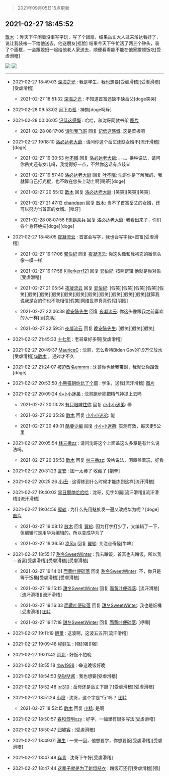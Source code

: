 > 2021年09月05日15点更新
<link rel="stylesheet" href="https://cdn.jsdelivr.net/gh/taotie6/sampleJSON@main/css/photo_show.css">


 ## 2021-02-27 18:45:52 

 [㪚木](https://www.coolapk.com/feed/25170918?shareKey=Nzg2ZmU2YmMyODM1NjEzMTc3Yzg~) ：昨天下午闲着没事写字玩，写了个团扇，结果岳丈大人过来溜达看好了，说让我装裱一下给他送去，他送朋友[捂脸]
结果今天下午忙活了两三个钟头，装了个画框，一会跟媳妇一起给他老人家送去，顺便看看能不能在他家蹭顿饭吃[受虐滑稽] 

<div class="album">
<img class="img-item" src="http://image.coolapk.com/feed/2021/0227/18/1081091_75dd8e0d_2749_5126@2494x3325.jpeg" />
<img class="img-item" src="http://image.coolapk.com/feed/2021/0227/18/1081091_ebf55563_2749_5127@2625x3157.jpeg" />
</div>

 ------- 

- 2021-02-27 18:49:03 [深海之光](uid=1927678) : 我是学生，我也想要[受虐滑稽][受虐滑稽][受虐滑稽] 

    - 2021-02-27 18:51:32 [深海之光](uid=1927678) : 不知道首富还缺不缺岳父[doge笑哭] 

- 2021-02-28 09:53:02 [月下の孤](uid=1813302) : 神韵[doge呵斥] 

- 2021-02-28 00:06:05 [记低这感慨](uid=1511878) : 哈哈，和沈哥同款书架 [图片](http://image.coolapk.com/feed/2021/0228/00/1511878_eb6a2bda_1964_2678@3325x2494.jpeg)

    - 2021-02-28 08:17:06 [请叫我飞哥](uid=2163651) 回复 [记低这感慨](uid=1511878): 这是菜板吧 

- 2021-02-27 19:18:10 [洛必达老大爺](uid=1687620) : 请问你这个岳丈还缺女婿不[流汗滑稽][doge] 

    - 2021-02-27 19:30:53 [叶不眠](uid=1910619) 回复 [洛必达老大爺](uid=1687620): 。。。。换种说法，请问你岳丈还有女儿吗，我觉得好一点，不然你这话有点歧义 

    - 2021-02-27 19:57:40 [洛必达老大爺](uid=1687620) 回复 [叶不眠](uid=1910619): 沈哥你是了解我的，我就算自己打光棍，也不敢在您头上动土啊[喝茶][doge] 

    - 2021-02-27 20:55:12 [㪚木](uid=1081091) 回复 [洛必达老大爺](uid=1687620): [笑哭][笑哭][笑哭] 

    - 2021-02-27 21:47:12 [chandppn](uid=2825870) 回复 [㪚木](uid=1081091): 当不了首富岳丈的女婿，还可以努力当首富的女婿。[呲牙] 

    - 2021-02-28 08:07:58 [FBI斟茶兵](uid=2990798) 回复 [洛必达老大爺](uid=1687620): 我看出来了，你们各个身怀绝技[doge][doge] 

- 2021-02-27 18:48:05 [夜凝流云](uid=3292959) : 首富会写字，我也会写字我=首富[受虐滑稽] 

    - 2021-02-27 19:17:06 [郭伯紀](uid=2859803) 回复 [夜凝流云](uid=3292959): 你这头像和我初恋的微信头像一模一样 

    - 2021-02-27 19:17:58 [Killerkerr121](uid=1250349) 回复 [郭伯紀](uid=2859803): 按照逻辑 他就是你对象[受虐滑稽] 

    - 2021-02-27 21:05:54 [夜凝流云](uid=3292959) 回复 [郭伯紀](uid=2859803): [假笑][假笑][假笑][假笑][假笑][假笑][假笑][假笑][假笑][假笑][假笑][假笑][假笑][假笑][假笑]就算我说我是女的你也不能相信[假笑]网络世界真真假假[阴险] 

    - 2021-02-27 22:06:38 [晚安陈先生](uid=3403335) 回复 [夜凝流云](uid=3292959): 你这头像跟我之前喜欢的人一样[t耐克嘴] 

    - 2021-02-27 22:59:31 [夜凝流云](uid=3292959) 回复 [晚安陈先生](uid=3403335): [假笑][假笑][假笑] 

- 2021-02-27 21:45:33 [十七年](uid=732689) : 老哥章好多啊[受虐滑稽] 

- 2021-02-27 20:49:37 [MauriceC](uid=2661286) : 沈哥，怎么看待Biden Gov的1.9万亿放水[受虐滑稽]<a class="feed-link-uname" href="/u/㪚木">@㪚木</a> ，通过才不久 

- 2021-02-27 21:24:07 [被迫改名emmm](uid=3302275) : 沈哥你也给我带副，我就让你蹭饭[doge] 

- 2021-02-27 20:53:50 [小熊猫朝你比了个耶](uid=4352062) : 学生，送我[流汗滑稽] [图片](http://image.coolapk.com/feed/2021/0227/20/4352062_7f030045_0428_5899@1080x1118.jpeg)

- 2021-02-27 20:09:24 [小小小迷弟](uid=1846299) : 沈哥跑步能把精气神提上去吗 

    - 2021-02-27 20:13:28 [有只眼啤住你](uid=4226102) 回复 [小小小迷弟](uid=1846299): 🉑 

    - 2021-02-27 20:35:28 [㪚木](uid=1081091) 回复 [小小小迷弟](uid=1846299): 能 

    - 2021-02-27 20:49:01 [酷荌少編](uid=2564936) 回复 [小小小迷弟](uid=1846299): 实测有效，每天走5公里 

- 2021-02-27 20:05:54 [林三撇zz](uid=1357950) : 请问沈哥这个上面盖这么多章是有什么说法吗。 

    - 2021-02-27 20:35:53 [㪚木](uid=1081091) 回复 [林三撇zz](uid=1357950): 没啥说法，闲章盖着玩，好看 

- 2021-02-27 20:31:23 [言安](uid=2043658) : 图一太棒了  收藏了  [抱拳] 

- 2021-02-27 20:25:26 [小i丑](uid=1813368) : 这得练到什么时候才能练到这样[流汗滑稽] 

- 2021-02-27 19:40:02 [早日爆单哈哈哈](uid=2188936) : 沈哥，见字如面[流汗滑稽][流汗滑稽][流汗滑稽] 

- 2021-02-27 19:04:56 [翼轸](uid=3116935) : 为什么先用魅族发一遍又改成华为呢？[doge] [图片](http://image.coolapk.com/feed/2021/0227/19/3116935_7c2cbd8b_3893_8447@1080x2232.jpeg)

    - 2021-02-27 19:08:12 [㪚木](uid=1081091) 回复 [翼轸](uid=3116935): 因为打字打少了，又编辑了一下，但编辑时是用华为编辑的，所以变成华为了 

    - 2021-02-27 19:36:50 [凉风x](uid=1300277) 回复 [翼轸](uid=3116935): 关注点奇怪[牛啤] 

- 2021-02-27 18:55:17 [甜冬SweetWinter](uid=1967207) : 我去蹭饭，首富也去蹭饭，所以我＝首富[受虐滑稽][受虐滑稽][受虐滑稽] 

    - 2021-02-27 19:14:01 [而黄叶便碎落](uid=2845514) 回复 [甜冬SweetWinter](uid=1967207): 不，你只是等于饭桶[受虐滑稽][受虐滑稽] 

    - 2021-02-27 19:15:15 [甜冬SweetWinter](uid=1967207) 回复 [而黄叶便碎落](uid=2845514): [流汗滑稽][流汗滑稽][流汗滑稽] 

    - 2021-02-27 19:16:33 [而黄叶便碎落](uid=2845514) 回复 [甜冬SweetWinter](uid=1967207): 我也是饭桶[受虐滑稽] [图片](http://image.coolapk.com/feed/2021/0227/19/2845514_ac3d45cf_4555_2443@380x672.gif)

    - 2021-02-27 19:17:18 [甜冬SweetWinter](uid=1967207) 回复 [而黄叶便碎落](uid=2845514): [哼唧] 

- 2021-02-27 19:11:19 [眀璽](uid=1626200) : 这波啊，这波五五开[流汗滑稽] 

- 2021-02-27 19:09:48 [程鲜生](uid=845250) : [强][强][强] 

- 2021-02-27 19:01:42 [肖北](uid=1156293) : 好饭不怕晚 

- 2021-02-27 18:55:18 [rbw1998](uid=602980) : 😂这晚饭好晚 

- 2021-02-27 18:54:53 [哒哒哒酱](uid=3456742) : 我也想要[受虐滑稽] 

- 2021-02-27 18:52:48 [irr310](uid=636373) : 岳母还是岳丈下厨？[受虐滑稽][受虐滑稽] 

- 2021-02-27 18:51:24 [小稔](uid=738125) : 沈哥，这个字是“行”吗？ [图片](http://image.coolapk.com/feed/2021/0227/18/738125_3084_0561@828x1792.jpg)

    - 2021-02-27 18:52:15 [㪚木](uid=1081091) 回复 [小稔](uid=738125): 是啊 

- 2021-02-27 18:50:57 [春和景明xzy](uid=4328997) : 好字，一幅里有很多写法[受虐滑稽] 

- 2021-02-27 18:50:47 [归墟客](uid=3287587) : [受虐滑稽] 

- 2021-02-27 18:49:01 [渊生](uid=1391253) : 一来一回，他想要字，你想要饭[受虐滑稽][受虐滑稽] 

- 2021-02-27 18:47:48 [存青](uid=1006954) : 沈哥下午好[受虐滑稽] 

- 2021-02-27 18:47:44 [这辈子就是为了新垣结衣](uid=1709428) : 蹭饭可还行[受虐滑稽][强] 

